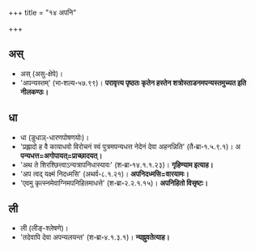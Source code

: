 +++
title = "१४ अपनि"

+++

## अस्
- अस् (असु-क्षेपे)।
- 'अपन्यस्तम्' (भा॰शल्य॰५७.९९)। **परावृत्त्य पृष्ठतः कृतेन हस्तेन शत्रोस्ताडनमपन्यस्तमुच्यत इति नीलकण्ठः।** 

## धा
- धा (डुधाञ्-धारणपोषणयोः)।
- 'प्रह्लादो ह वै कायाधवो विरोचनं स्वं पुत्रमपन्यधत्त नेदेनं देवा अहनन्निति' (तै॰ब्रा॰१.५.९.१)। अ **पन्यधत्त=अगोपायत्=प्राच्छादयत्।** 
- 'अथ ते शिरश्छित्त्वाऽन्यत्रापनिधास्यावः' (श॰ब्रा॰१४.१.१.२३)। **गृहिण्याम इत्याह।** 
- 'अप त्वद् यक्ष्मं निदध्मसि' (अथर्व॰८.१.२१)। **अपनिदध्मसि=वारयामः।** 
- 'एवमु कृत्स्नमेवाग्निमपनिहितमाधत्ते' (श॰ब्रा॰२.२.१.१५)। **अपनिहितो विसृष्टः।** 

## ली
- ली (लीङ्-श्लेषणे)।
- 'तदेवापि देवा अपन्यलयन्त' (श॰ब्रा॰४.१.३.१)। **न्यह्नुवतेत्याह।** 

